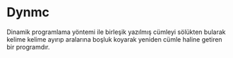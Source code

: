 # Dynmc
Dinamik programlama yöntemi ile birleşik yazılmış cümleyi sölükten bularak kelime kelime ayırıp aralarına boşluk koyarak yeniden cümle haline getiren bir programdır.
